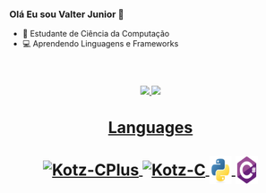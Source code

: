 ### Olá Eu sou Valter Junior 👋
 - 📖 Estudante de Ciência da Computação
- 💻  Aprendendo Linguagens e Frameworks
<br>

##

<div align="center">
  <a href="https://github.com/KoTzJr">
  <img height="180em" src="https://github-readme-stats.vercel.app/api?username=KoTzJr&show_icons=true&theme=merko&include_all_commits=true&count_private=true"/>
  <img height="180em" src="https://github-readme-stats.vercel.app/api/top-langs/?username=KoTzJr&layout=compact&langs_count=7&theme=merko"/>
</div>


##
##

<h1 align = "center"> Languages<h/1>
<div style="display: inline_block"><br>
  <div align = "center">
  <img img align="center" alt="Kotz-CPlus" height="50" width="40" src="https://cdn.jsdelivr.net/gh/devicons/devicon/icons/cplusplus/cplusplus-original.svg" />  
  <img img align="center" alt="Kotz-C" height="50" width="40" src="https://cdn.jsdelivr.net/gh/devicons/devicon/icons/c/c-original.svg" />
  <img align="center" alt="Kotz-Python" height="50" width="40" src="https://raw.githubusercontent.com/devicons/devicon/master/icons/python/python-original.svg">
  <img align="center" alt="Kotz-Csharp" height="50" width="40" src="https://raw.githubusercontent.com/devicons/devicon/master/icons/csharp/csharp-original.svg">
</div>

##
